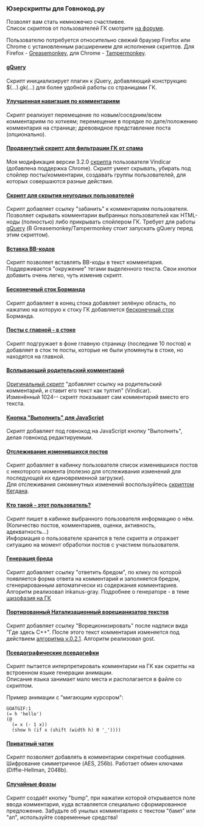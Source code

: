 ### Юзерскрипты для Говнокод.ру
Позволят вам стать немножечко счастливее.  
Список скриптов от пользователей ГК смотрите [на форуме](http://gvforum.ru/viewtopic.php?id=1173).

Пользователю потребуется относительно свежий браузер Firefox или Chrome с установленным расширением для исполнения скриптов. Для Firefox - [Greasemonkey](https://addons.mozilla.org/ru/firefox/addon/greasemonkey/), для Chrome - [Tampermonkey](https://chrome.google.com/webstore/detail/tampermonkey/dhdgffkkebhmkfjojejmpbldmpobfkfo).

#### [gQuery](gquery.user.js)
  Скрипт инициализирует плагин к jQuery, добавляющий конструкцию $(...).gk(...) для более удобной работы со страницами ГК.

#### [Улучшенная навигация по комментариям](gc_new_comments.user.js)
  Скрипт реализует перемещение по новым/соседним/всем комментариям по хоткеям;
  перемещение в порядке по дате/положению комментария на странице;
  древовидное представление поста (опционально).

#### [Продвинутый скрипт для фильтрации ГК от спама](GKFilter.user.js)
  Моя модификация версии 3.2.0 [скрипта](http://userscripts.org/scripts/source/393166.user.js)
  пользователя Vindicar (добавлена поддержка Chrome).
  Скрипт умеет скрывать, убирать под спойлер посты/комментарии,
  создавать группы пользователей, для которых совершаются разные действия.

#### [Скрипт для скрытия неугодных пользователей](ignore_users.user.js)
  Скрипт добавляет ссылку "забанить" к комментариям пользователя.
  Позволяет скрывать комментарии выбранных пользователей
  как HTML-ноды (полностью) либо прикрывать спойлером ГК.
  Требует для работы [gQuery](gquery.user.js)
  (В Greasemonkey/Tampermonkey стоит запускать gQuery перед этим скриптом).

#### [Вставка BB-кодов](bbcode.user.js)
  Скрипт позволяет вставлять BB-коды в текст комментария. Поддерживается
  "окружение" тегами выделенного текста. Свои кнопки добавить очень легко,
  чуть изменив скрипт.

#### [Бесконечный сток Борманда](infinite_stok.user.js)
  Скрипт добавляет в конец стока добавляет зелёную область, по нажатию на которую
  к стоку ГК добавляется [бесконечный сток](http://bormand.tk/gktmp/) Борманда.

#### [Посты с главной - в стоке](main_vs_stok.user.js)
  Скрипт подгружает в фоне главную страницу (последние 10 постов) и добавляет в сток те посты, которые не были упомянуты в стоке, но находятся на главной.

#### [Всплывающий родительский комментарий](gc_parent_comment_2.user.js)
  [Оригинальный скрипт](http://govnokod.ru/13321) "добавляет ссылку на родительский комментарий, и ставит его текст как тултип" (Vindicar).  
  Изменённый 1024-- скрипт показывает сам комментарий вместо его текста.

#### [Кнопка "Выполнить" для JavaScript](execjs.user.js)
  Скрипт добавляет под говнокод на JavaScript кнопку "Выполнить", делая говнокод редактируемым.

#### [Отслеживание изменившихся постов](gc_log_posts.user.js)
  Скрипт добавляет в кабинку пользователя список изменившихся постов с некоторого момента
  (полезно для отслеживания изменений для последующей их единовременной загрузки).  
  Для отслеживания сиюминутных изменений воспользуйтесь [скриптом Кегдана](https://github.com/Kegdan/Jabiy-Scrip/blob/master/NewInGovnokod.js).

#### [Кто такой - этот пользователь?](who.user.js)
  Скрипт пишет в кабинке выбранного пользователя информацию о нём.
  (Количество постов, комментариев, оценки, активность, адекватность...)   
  Информация о пользователе хранится в теле скрипта и отражает ситуацию на момент обработки постов с участием пользователя.

#### [Генерация бреда](autobred.user.js)
  Скрипт добавляет ссылку "ответить бредом", по клику по которой появляется форма ответа на комментарий и заполняется бредом, сгенерированным автоматически из содержания комментариев.   
  Алгоритм реализовал inkanus-gray.
  Подробнее о генераторе - в теме [шизофазия на ГК](http://gvforum.ru/viewtopic.php?id=1203)

#### [Портированный Натализационный ворецианизатор текстов](gost-vorec.user.js)
  Скрипт добавляет ссылку "Вореционизировать" после надписи вида "Где здесь C++".
  После этого текст комментария изменяется под действием [алгоритма v.0.2.1](http://gvforum.ru/viewtopic.php?pid=2372#p2372).
  Алгоритм реализовал gost.
  
#### [Псевдографические псевдогифки](goatgif.user.js)
  Скрипт пытается интерпретировать комментарии на ГК как скрипты на встроенном языке генерации анимации.   
  Описание языка занимает мало места и располагается в файле со скриптом.
  
  Пример анимации с "мигающим курсором":

    GOATGIF:1
    (= h 'hello')
    (@
      (= x (- 1 x))
      (show h (if x (shift (width h) 0 '_'))))

#### [Приватный чатик](cryptochat.user.js)
  Скрипт позволяет добавлять в комментарии секретные сообщения. Шифрование симметричное (AES, 256b). Работает обмен ключами (Diffie-Hellman, 2048b).

#### [Случайные фразы](bump.user.js)
  Скрипт создаёт кнопку "bump", при нажатии которой открывается поле ввода комментария, куда вставляется специально сформированное предложение. Забудьте об унылых комментариях с текстом "бамп" или "ап", используйте современные средства!